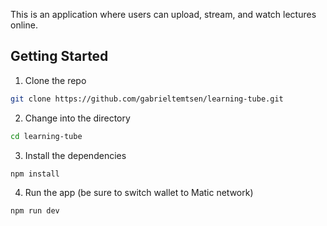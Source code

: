 This is an application where users can upload, stream, and watch lectures online.

## Getting Started

1. Clone the repo

```sh
git clone https://github.com/gabrieltemtsen/learning-tube.git
```

2. Change into the directory

```sh
cd learning-tube
```

3. Install the dependencies

```sh
npm install
```

4. Run the app (be sure to switch wallet to Matic network)

```sh
npm run dev


